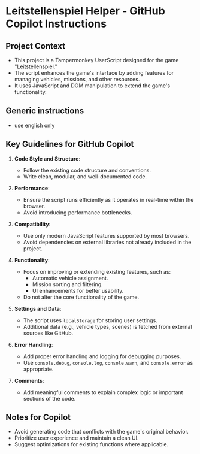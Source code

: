 # Leitstellenspiel Helper - GitHub Copilot Instructions

## Project Context
- This project is a Tampermonkey UserScript designed for the game "Leitstellenspiel."
- The script enhances the game's interface by adding features for managing vehicles, missions, and other resources.
- It uses JavaScript and DOM manipulation to extend the game's functionality.

## Generic instructions
* use english only

## Key Guidelines for GitHub Copilot
1. **Code Style and Structure**:
   - Follow the existing code structure and conventions.
   - Write clean, modular, and well-documented code.

2. **Performance**:
   - Ensure the script runs efficiently as it operates in real-time within the browser.
   - Avoid introducing performance bottlenecks.

3. **Compatibility**:
   - Use only modern JavaScript features supported by most browsers.
   - Avoid dependencies on external libraries not already included in the project.

4. **Functionality**:
   - Focus on improving or extending existing features, such as:
     - Automatic vehicle assignment.
     - Mission sorting and filtering.
     - UI enhancements for better usability.
   - Do not alter the core functionality of the game.

5. **Settings and Data**:
   - The script uses `localStorage` for storing user settings.
   - Additional data (e.g., vehicle types, scenes) is fetched from external sources like GitHub.

6. **Error Handling**:
   - Add proper error handling and logging for debugging purposes.
   - Use `console.debug`, `console.log`, `console.warn`, and `console.error` as appropriate.

7. **Comments**:
   - Add meaningful comments to explain complex logic or important sections of the code.

## Notes for Copilot
- Avoid generating code that conflicts with the game's original behavior.
- Prioritize user experience and maintain a clean UI.
- Suggest optimizations for existing functions where applicable.
